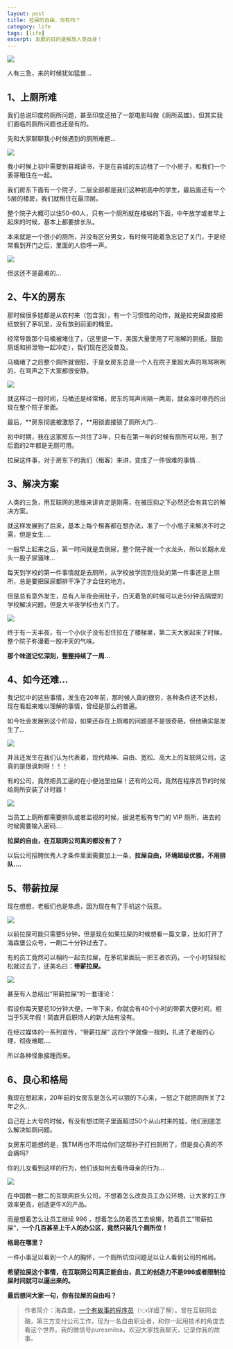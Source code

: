 ```yaml
---
layout: post
title: 拉屎的自由，你有吗？
category: life
tags: [life]
excerpt: 发展的目的是解放人类自身！
---
```


![](http://favorites.ren/assets/images/2020/it/lashi/lashi01.jpg) 

人有三急，来的时候犹如猛兽...

## 1、上厕所难

我们总说印度的厕所问题，甚至印度还拍了一部电影叫做《厕所英雄》，但其实我们面临的厕所问题也还是有的。

先和大家聊聊我小时候遇到的厕所难题...

![](http://favorites.ren/assets/images/2020/it/lashi/lashi02.jpg) 

我小时候上初中需要到县城读书，于是在县城的东边租了一个小房子，和我们一个表哥租住在一起。

我们房东下面有一个院子，二层全部都是我们这种初高中的学生，最后面还有一个5层的楼房，我们就租住在最顶层。

整个院子大概可以住50-60人，只有一个厕所就在楼梯的下面，中午放学或者早上起床的时候，基本上都要排长队。

本来就是一个很小的厕所，并没有区分男女，有时候可能着急忘记了关门，于是经常看到开门之后，里面的人惊呼一声。

![](http://favorites.ren/assets/images/2020/it/lashi/lashi03.jpg) 

但这还不是最难的...

## 2、牛X的房东

那时候很多娃都是从农村来（包含我），有一个习惯性的动作，就是拉完屎直接把纸放到了茅坑里，没有放到前面的桶里。

经常导致那个马桶被堵住了，（这里提一下，美国大量使用了可溶解的厕纸，鼓励厕纸和排泄物一起冲走），我们现在还没普及。

马桶堵了之后整个厕所就很脏，于是女房东总是一个人在院子里超大声的骂骂咧咧的，在骂声之下大家都很安静。

![](http://favorites.ren/assets/images/2020/it/lashi/lashi04.jpg) 

就这样过一段时间，马桶还是经常堵，房东的骂声间隔一两周，就会准时嘹亮的出现在整个院子里面。

最后，**房东彻底被激怒了，**用锁直接锁了厕所大门...

初中时期，我在这家房东一共住了3年，只有在第一年的时候有厕所可以用，到了后面的2年都是无厕可用。

拉屎这件事，对于房东下的我们（租客）来讲，变成了一件很难的事情...

## 3、解决方案

人类的三急，用互联网的思维来讲肯定是刚需，在被压抑之下必然还会有其它的解决方案。

就这样发展到了后来，基本上每个租客都在想办法，准了一个小瓶子来解决不时之需，但是女生....

一般早上起来之后，第一时间就是去倒尿，整个院子就一个水龙头，所以长期水龙头一股子尿骚味...

每天到学校的第一件事情就是去厕所，从学校放学回到住处的第一件事还是上厕所，总是要把屎尿都排干净了才会住的地方。

但是总有意外发生，总有人半夜会闹肚子，白天着急的时候可以走5分钟去隔壁的学校解决问题，但是大半夜学校也关门了。

![](http://favorites.ren/assets/images/2020/it/lashi/lashi05.jpg) 

终于有一天半夜，有一个小伙子没有忍住拉在了楼梯里，第二天大家起来了时候，整个院子弥漫着一股冲天的气味。

**那个味道记忆深刻，整整持续了一周...**

## 4、如今还难...

我记忆中的这些事情，发生在20年前，那时候人真的很穷，各种条件还不达标，现在看起来难以理解的事情，曾经是那么的普遍。

如今社会发展到这个阶段，如果还存在上厕难的问题是不是很奇葩，但他确实是发生了...

![](http://favorites.ren/assets/images/2020/it/lashi/lashi06.jpg) 

并且还发生在我们认为代表着，现代精神、自由、宽松、高大上的互联网公司，这真的是很讽刺呀！！！

有的公司，竟然把员工逼的在小便池里拉屎！还有的公司，竟然在程序员节的时候给厕所安装了计时器！

![](http://favorites.ren/assets/images/2020/it/lashi/lashi07.jpg) 

当员工上厕所都需要排队或者监视的时候，据说老板有专门的 VIP 厕所，进去的时候需要输入密码....

**拉屎的自由，在互联网公司真的都没有了？**

以后公司招聘优秀人才条件里面需要加上一条，**拉屎自由，环境超级优雅，不用排队....**

## 5、带薪拉屎

现在想想，老板们也是焦虑，因为现在有了手机这个玩意。

![](http://favorites.ren/assets/images/2020/it/lashi/lashi08.jpg) 

以前拉屎可能只需要5分钟，但是现在如果拉屎的时候想看一篇文章，比如打开了海森堡公众号，一刷二十分钟过去了。

有的员工竟然可以相约一起去拉屎，在茅坑里面玩一把王者农药，一个小时轻轻松松就过去了，还美名曰：**带薪拉屎。**

![](http://favorites.ren/assets/images/2020/it/lashi/lashi09.jpg) 

甚至有人总结出”带薪拉屎“的一套理论：

假设你每天要花10分钟大便，一年下来，你就会有40个小时的带薪大便时间，相当于5天年假！简直开启职场人的新大陆有没有。

在经过媒体的一系列宣传，“带薪拉屎” 这四个字就像一根刺，扎进了老板的心理，彻夜难眠....

所以各种怪象接踵而来。

## 6、良心和格局

我现在想起来，20年前的女房东是怎么可以狠的下心来，一怒之下就把厕所关了2年之久..

自己在上大号的时候，有没有想过院子里面超过50个从山村来的娃，他们到底怎么解决如厕问题。

女房东可能想的是，我TM再也不用给你们这帮孙子打扫厕所了，但是良心真的不会痛吗?

你的儿女看到这样的行为，他们该如何去看待母亲的行为...

![](http://favorites.ren/assets/images/2020/it/lashi/lashi10.jpg) 

在中国数一数二的互联网巨头公司，不想着怎么改良员工办公环境，让大家的工作效率更高，创造更牛X的产品。

而是想着怎么让员工继续 996 ，想着怎么防着员工去偷懒，防着员工”带薪拉屎“，**一个几百甚至上千人的办公区，竟然只装几个厕所位！**

**格局在哪里？**

一件小事足以看到一个人的胸怀，一个厕所坑位问题足以让人看到公司的格局。

**希望拉屎这个事情，在互联网公司真正能自由，员工的创造力不是996或者限制拉屎时间就可以逼出来的。**

**最后想问大家一句，你有拉屎的自由吗？**

>作者简介：海森堡，[一个有故事的程序员](https://mp.weixin.qq.com/s/bPk_-DcGF_7lTDoR1pKqVg)（👈详细了解）。曾在互联网金融，第三方支付公司工作，现为一名自由职业者，和你一起用技术的角度去看这个世界。我的微信号puresmilea，欢迎大家找我聊天，记录你我的故事。